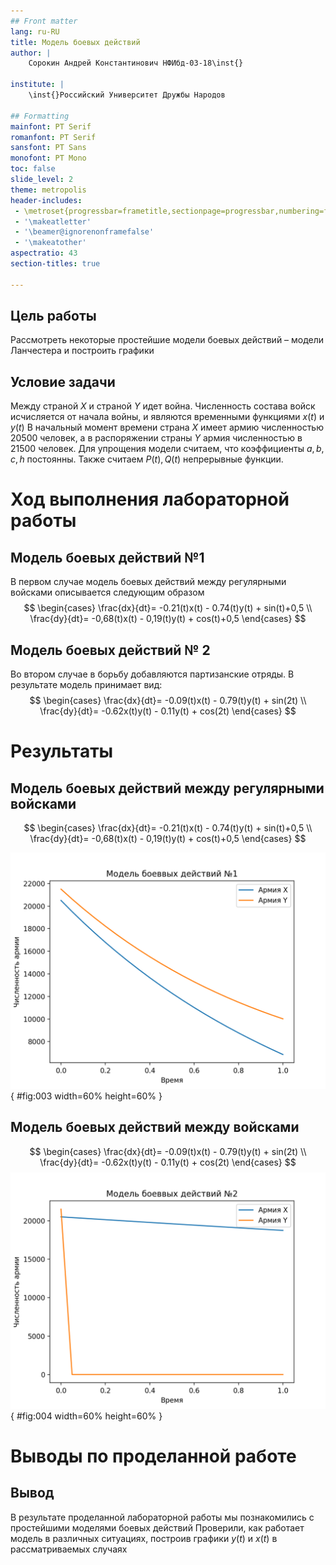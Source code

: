 ```yaml
---
## Front matter
lang: ru-RU
title: Модель боевых действий
author: |
	Сорокин Андрей Константинович НФИбд-03-18\inst{}

institute: |
	\inst{}Российский Университет Дружбы Народов

## Formatting
mainfont: PT Serif
romanfont: PT Serif
sansfont: PT Sans
monofont: PT Mono
toc: false
slide_level: 2
theme: metropolis
header-includes: 
 - \metroset{progressbar=frametitle,sectionpage=progressbar,numbering=fraction}
 - '\makeatletter'
 - '\beamer@ignorenonframefalse'
 - '\makeatother'
aspectratio: 43
section-titles: true

---
```


## Цель работы

Рассмотреть некоторые простейшие модели боевых действий – модели Ланчестера и построить графики

## Условие задачи

Между страной $X$ и страной $Y$ идет война. Численность состава войск исчисляется от начала войны, и являются временными функциями $x(t)$ и $y(t)$
В начальный момент времени страна $X$ имеет армию численностью 20500 человек, а в распоряжении страны $Y$ армия численностью в 21500 человек.
Для упрощения модели считаем, что коэффициенты $a, b, c, h$ постоянны. 
Также считаем $P(t), Q(t)$ непрерывные функции.


# Ход выполнения лабораторной работы

 
## Модель боевых действий №1

В первом случае модель боевых действий между регулярными войсками описывается следующим образом
$$
 \begin{cases}
	\frac{dx}{dt}= -0.21(t)x(t) - 0.74(t)y(t) + sin(t)+0,5
	\\   
	\frac{dy}{dt}= -0,68(t)x(t) - 0,19(t)y(t) + cos(t)+0,5
 \end{cases}
$$


## Модель боевых действий № 2
Во втором случае в борьбу добавляются партизанские отряды. В результате модель принимает вид:
$$
 \begin{cases}
	\frac{dx}{dt}= -0.09(t)x(t) - 0.79(t)y(t) + sin(2t)
	\\   
	\frac{dy}{dt}= -0.62x(t)y(t) - 0.11y(t) + cos(2t)
 \end{cases}
$$

# Результаты

## Модель боевых действий между регулярными войсками
$$
 \begin{cases}
	\frac{dx}{dt}= -0.21(t)x(t) - 0.74(t)y(t) + sin(t)+0,5
	\\   
	\frac{dy}{dt}= -0,68(t)x(t) - 0,19(t)y(t) + cos(t)+0,5
 \end{cases}
$$

![График 1](image/1.png){ #fig:003 width=60% height=60% }

## Модель боевых действий между  войсками
$$
 \begin{cases}
	\frac{dx}{dt}= -0.09(t)x(t) - 0.79(t)y(t) + sin(2t)
	\\   
	\frac{dy}{dt}= -0.62x(t)y(t) - 0.11y(t) + cos(2t)
 \end{cases}
$$
![График 2](image/2.png){ #fig:004 width=60% height=60% }


# Выводы по проделанной работе

## Вывод

В результате проделанной лабораторной работы мы познакомились с простейшими моделями боевых действий
Проверили, как работает модель в различных ситуациях, построив графики $y(t)$ и $x(t)$ в рассматриваемых случаях
